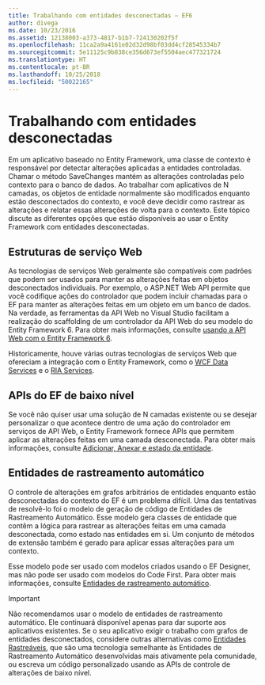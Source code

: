 ```yaml
---
title: Trabalhando com entidades desconectadas – EF6
author: divega
ms.date: 10/23/2016
ms.assetid: 12138003-a373-4817-b1b7-724130202f5f
ms.openlocfilehash: 11ca2a9a4161e02d32d98bf03dd4cf28545334b7
ms.sourcegitcommit: 5e11125c9b838ce356d673ef5504aec477321724
ms.translationtype: HT
ms.contentlocale: pt-BR
ms.lasthandoff: 10/25/2018
ms.locfileid: "50022165"
---
```

# <a name="working-with-disconnected-entities"></a>Trabalhando com entidades desconectadas
Em um aplicativo baseado no Entity Framework, uma classe de contexto é responsável por detectar alterações aplicadas a entidades controladas. Chamar o método SaveChanges mantém as alterações controladas pelo contexto para o banco de dados. Ao trabalhar com aplicativos de N camadas, os objetos de entidade normalmente são modificados enquanto estão desconectados do contexto, e você deve decidir como rastrear as alterações e relatar essas alterações de volta para o contexto. Este tópico discute as diferentes opções que estão disponíveis ao usar o Entity Framework com entidades desconectadas.   

## <a name="web-service-frameworks"></a>Estruturas de serviço Web

As tecnologias de serviços Web geralmente são compatíveis com padrões que podem ser usados para manter as alterações feitas em objetos desconectados individuais. Por exemplo, o ASP.NET Web API permite que você codifique ações do controlador que podem incluir chamadas para o EF para manter as alterações feitas em um objeto em um banco de dados. Na verdade, as ferramentas da API Web no Visual Studio facilitam a realização do scaffolding de um controlador da API Web do seu modelo do Entity Framework 6. Para obter mais informações, consulte [usando a API Web com o Entity Framework 6](https://docs.microsoft.com/aspnet/web-api/overview/data/using-web-api-with-entity-framework/).   

Historicamente, houve várias outras tecnologias de serviços Web que ofereciam a integração com o Entity Framework, como o [WCF Data Services](https://docs.microsoft.com/dotnet/framework/data/wcf/create-a-data-service-using-an-adonet-ef-data-wcf) e o [RIA Services](https://docs.microsoft.com/previous-versions/dotnet/wcf-ria/ee707344(v=vs.91)).

## <a name="low-level-ef-apis"></a>APIs do EF de baixo nível

Se você não quiser usar uma solução de N camadas existente ou se desejar personalizar o que acontece dentro de uma ação do controlador em serviços de API Web, o Entity Framework fornece APIs que permitem aplicar as alterações feitas em uma camada desconectada. Para obter mais informações, consulte [Adicionar, Anexar e estado da entidade](~/ef6/saving/change-tracking/entity-state.md).  

## <a name="self-tracking-entities"></a>Entidades de rastreamento automático  

O controle de alterações em grafos arbitrários de entidades enquanto estão desconectadas do contexto do EF é um problema difícil. Uma das tentativas de resolvê-lo foi o modelo de geração de código de Entidades de Rastreamento Automático. Esse modelo gera classes de entidade que contêm a lógica para rastrear as alterações feitas em uma camada desconectada, como estado nas entidades em si. Um conjunto de métodos de extensão também é gerado para aplicar essas alterações para um contexto.

Esse modelo pode ser usado com modelos criados usando o EF Designer, mas não pode ser usado com modelos do Code First. Para obter mais informações, consulte [Entidades de rastreamento automático](self-tracking-entities/index.md).  

> [!IMPORTANT]
> Não recomendamos usar o modelo de entidades de rastreamento automático. Ele continuará disponível apenas para dar suporte aos aplicativos existentes. Se o seu aplicativo exigir o trabalho com grafos de entidades desconectados, considere outras alternativas como [Entidades Rastreáveis](http://trackableentities.github.io/), que são uma tecnologia semelhante às Entidades de Rastreamento Automático desenvolvidas mais ativamente pela comunidade, ou escreva um código personalizado usando as APIs de controle de alterações de baixo nível.
